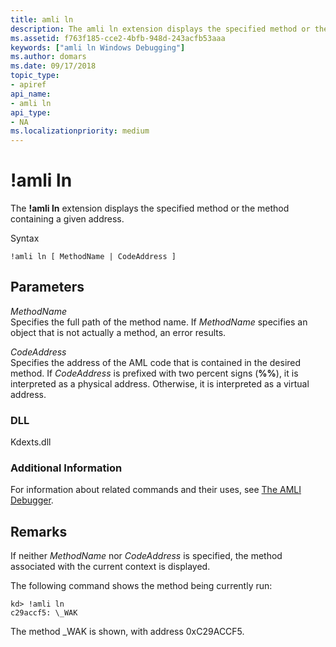 ```yaml
---
title: amli ln
description: The amli ln extension displays the specified method or the method containing a given address.
ms.assetid: f763f185-cce2-4bfb-948d-243acfb53aaa
keywords: ["amli ln Windows Debugging"]
ms.author: domars
ms.date: 09/17/2018
topic_type:
- apiref
api_name:
- amli ln
api_type:
- NA
ms.localizationpriority: medium
---
```


# !amli ln


The **!amli ln** extension displays the specified method or the method containing a given address.

Syntax

    !amli ln [ MethodName | CodeAddress ]


## <span id="ddk__amli_ln_dbg"></span><span id="DDK__AMLI_LN_DBG"></span>Parameters


<span id="_______MethodName______"></span><span id="_______methodname______"></span><span id="_______METHODNAME______"></span> *MethodName*   
Specifies the full path of the method name. If *MethodName* specifies an object that is not actually a method, an error results.

<span id="_______CodeAddress______"></span><span id="_______codeaddress______"></span><span id="_______CODEADDRESS______"></span> *CodeAddress*   
Specifies the address of the AML code that is contained in the desired method. If *CodeAddress* is prefixed with two percent signs (**%%**), it is interpreted as a physical address. Otherwise, it is interpreted as a virtual address.

### <span id="DLL"></span><span id="dll"></span>DLL

Kdexts.dll

### <span id="Additional_Information"></span><span id="additional_information"></span><span id="ADDITIONAL_INFORMATION"></span>Additional Information

For information about related commands and their uses, see [The AMLI Debugger](the-amli-debugger.md).

Remarks
-------

If neither *MethodName* nor *CodeAddress* is specified, the method associated with the current context is displayed.

The following command shows the method being currently run:

```console
kd> !amli ln
c29accf5: \_WAK
```

The method \_WAK is shown, with address 0xC29ACCF5.

 

 





